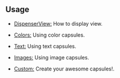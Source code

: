## Usage

* [DispenserView:](https://github.com/alorma/capsulecorp/blob/master/doc/wiki/DISPENSER.md) How to display view.
* [Colors:](https://github.com/alorma/capsulecorp/blob/master/doc/wiki/COLORS.md) Using color capsules.
* [Text:](https://github.com/alorma/capsulecorp/blob/master/doc/wiki/TEXT.md) Using text capsules.
* [Images:](https://github.com/alorma/capsulecorp/blob/master/doc/wiki/IMAGES.md) Using image capsules.


* [Custom:](https://github.com/alorma/capsulecorp/blob/master/doc/wiki/CUSTOM.md) Create your awesome capsules!.

